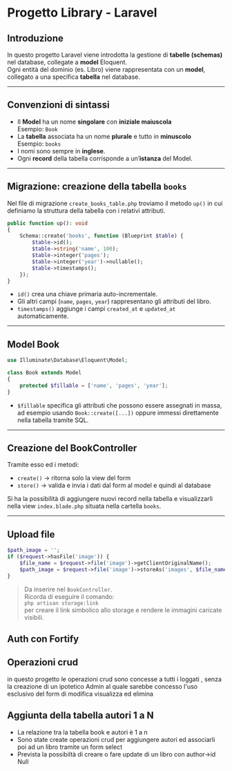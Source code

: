 # Progetto Library - Laravel

## Introduzione

In questo progetto Laravel viene introdotta la gestione di **tabelle (schemas)** nel database, collegate a **model** Eloquent.  
Ogni entità del dominio (es. Libro) viene rappresentata con un **model**, collegato a una specifica **tabella** nel database.

---

## Convenzioni di sintassi

- Il **Model** ha un nome **singolare** con **iniziale maiuscola**  
  Esempio: `Book`
- La **tabella** associata ha un nome **plurale** e tutto in **minuscolo**  
  Esempio: `books`
- I nomi sono sempre in **inglese**.
- Ogni **record** della tabella corrisponde a un’**istanza** del Model.

---

## Migrazione: creazione della tabella `books`

Nel file di migrazione `create_books_table.php` troviamo il metodo `up()` in cui definiamo la struttura della tabella con i relativi attributi.

```php
public function up(): void
{
    Schema::create('books', function (Blueprint $table) {
        $table->id();
        $table->string('name', 100);
        $table->integer('pages');
        $table->integer('year')->nullable();
        $table->timestamps();
    });
}
```

- `id()` crea una chiave primaria auto-incrementale.
- Gli altri campi (`name`, `pages`, `year`) rappresentano gli attributi del libro.
- `timestamps()` aggiunge i campi `created_at` e `updated_at` automaticamente.

---

## Model Book

```php
use Illuminate\Database\Eloquent\Model;

class Book extends Model
{
    protected $fillable = ['name', 'pages', 'year'];
}
```

- `$fillable` specifica gli attributi che possono essere assegnati in massa, ad esempio usando `Book::create([...])` oppure immessi direttamente nella tabella tramite SQL.

---

## Creazione del BookController

Tramite esso ed i metodi:

- `create()` → ritorna solo la view del form
- `store()` → valida e invia i dati dal form al model e quindi al database

Si ha la possibilità di aggiungere nuovi record nella tabella e visualizzarli nella view `index.blade.php` situata nella cartella `books`.

---

## Upload file

```php
$path_image = '';
if ($request->hasFile('image')) {
    $file_name = $request->file('image')->getClientOriginalName();
    $path_image = $request->file('image')->storeAs('images', $file_name, 'public');
}
```

> Da inserire nel `BookController`.  
> Ricorda di eseguire il comando:  
> `php artisan storage:link`  
> per creare il link simbolico allo storage e rendere le immagini caricate visibili.

## Auth con Fortify

## Operazioni crud
 in questo progetto le operazioni crud sono concesse a tutti i loggati , senza la creazione di un ipotetico Admin al quale sarebbe concesso l'uso esclusivo del form di modifica visualizza ed elimina
## Aggiunta della tabella autori 1 a N 
* La relazione tra la tabella book e autori è 1 a n
* Sono state create operazioni crud per aggiungere autori
ed associarli poi ad un libro tramite un form select
* Prevista la possibiltà di creare o fare update di un libro con author->id  Null
